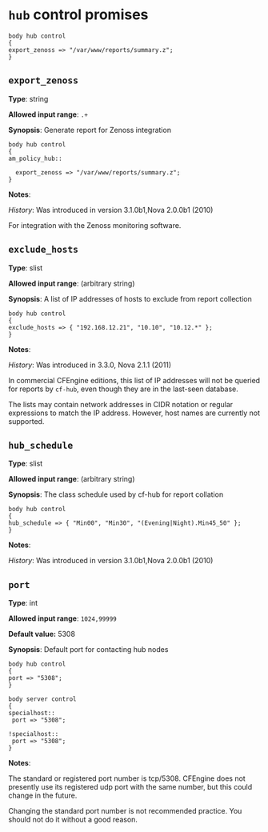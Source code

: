 # `hub` control promises

    body hub control
    {
    export_zenoss => "/var/www/reports/summary.z";
    }




## `export_zenoss`

**Type**: string

**Allowed input range**: `.+`

**Synopsis**: Generate report for Zenoss integration

    body hub control
    {
    am_policy_hub::
    
      export_zenoss => "/var/www/reports/summary.z";
    }

**Notes**:

*History*: Was introduced in version 3.1.0b1,Nova 2.0.0b1 (2010)

For integration with the Zenoss monitoring software.





## `exclude_hosts`

**Type**: slist

**Allowed input range**: (arbitrary string)

**Synopsis**: A list of IP addresses of hosts to exclude from
report collection

    body hub control
    {
    exclude_hosts => { "192.168.12.21", "10.10", "10.12.*" };
    }

**Notes**:

*History*: Was introduced in 3.3.0, Nova 2.1.1 (2011)

In commercial CFEngine editions, this list of IP addresses will not
be queried for reports by `cf-hub`, even though they are in the
last-seen database.

The lists may contain network addresses in CIDR notation or regular
expressions to match the IP address. However, host names are
currently not supported.





## `hub_schedule`

**Type**: slist

**Allowed input range**: (arbitrary string)

**Synopsis**: The class schedule used by cf-hub for report
collation

    body hub control
    {
    hub_schedule => { "Min00", "Min30", "(Evening|Night).Min45_50" };
    }

**Notes**:

*History*: Was introduced in version 3.1.0b1,Nova 2.0.0b1 (2010)





## `port`

**Type**: int

**Allowed input range**: `1024,99999`

**Default value:** 5308

**Synopsis**: Default port for contacting hub nodes

    body hub control
    {
    port => "5308";
    }
    
    body server control
    {
    specialhost::
     port => "5308";
    
    !specialhost::
     port => "5308";
    }

**Notes**:

The standard or registered port number is tcp/5308. CFEngine does
not presently use its registered udp port with the same number, but
this could change in the future.

Changing the standard port number is not recommended practice. You
should not do it without a good reason.


